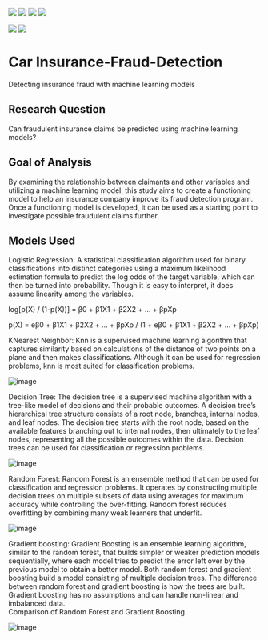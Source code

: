 [![](https://img.shields.io/badge/Python-blue?style=for-the-badge)](https://github.com/hamzamohdzubair/redant)
[![](https://img.shields.io/badge/ML-Models-blueviolet?style=for-the-badge)](https://hamzamohdzubair.github.io/redant/)
[![](https://img.shields.io/badge/Library-Scikitlearn-yellow?style=for-the-badge)](https://docs.rs/crate/redant/latest)
[![](https://img.shields.io/badge/Library-Scipy-orange?style=for-the-badge)](https://crates.io/crates/redant)

![](https://img.shields.io/static/v1?label=&message=DataExploration&color=green)
![](https://img.shields.io/static/v1?label=&message=Predictions&color=blue)

# Car Insurance-Fraud-Detection
Detecting insurance fraud with machine learning models

## Research Question
Can fraudulent insurance claims be predicted using machine learning models?

## Goal of Analysis
By examining the relationship between claimants and other variables and utilizing a machine learning model, this study aims to create a functioning model to help an insurance company improve its fraud detection program. Once a functioning model is developed, it can be used as a starting point to investigate possible fraudulent claims further.

## Models Used
Logistic Regression: A statistical classification algorithm used for binary classifications into distinct categories using a maximum likelihood estimation formula to predict the log odds of the target variable, which can then be turned into probability. Though it is easy to interpret, it does assume linearity among the variables.

log[p(X) / (1-p(X))]  =  β0 + β1X1 + β2X2 + … + βpXp

p(X) = eβ0 + β1X1 + β2X2 + … + βpXp / (1 + eβ0 + β1X1 + β2X2 + … + βpXp)


KNearest Neighbor: Knn is a supervised machine learning algorithm that captures similarity based on calculations of the distance of two points on a plane and then makes classifications. Although it can be used for regression problems, knn is most suited for classification problems.

 ![image](https://github.com/secil-carver/Insurance-Fraud-Detection/assets/77639654/0244a838-7f0e-4fdf-834a-4869bf1205a4)


Decision Tree: The decision tree is a supervised machine algorithm with a tree-like model of decisions and their probable outcomes. A decision tree’s hierarchical tree structure consists of a root node, branches, internal nodes, and leaf nodes. The decision tree starts with the root node, based on the available features branching out to internal nodes, then ultimately to the leaf nodes, representing all the possible outcomes within the data. Decision trees can be used for classification or regression problems.
 
![image](https://github.com/secil-carver/Insurance-Fraud-Detection/assets/77639654/401a960c-b48f-441c-acf9-b0949cf2abde)


Random Forest: Random Forest is an ensemble method that can be used for classification and regression problems. It operates by constructing multiple decision trees on multiple subsets of data using averages for maximum accuracy while controlling the over-fitting. Random forest reduces overfitting by combining many weak learners that underfit.

![image](https://github.com/secil-carver/Insurance-Fraud-Detection/assets/77639654/f5578869-698f-4876-9fec-dd95eff76df5)


Gradient boosting: Gradient Boosting is an ensemble learning algorithm, similar to the random forest, that builds simpler or weaker prediction models sequentially, where each model tries to predict the error left over by the previous model to obtain a better model. Both random forest and gradient boosting build a model consisting of multiple decision trees. The difference between random forest and gradient boosting is how the trees are built. Gradient boosting has no assumptions and can handle non-linear and imbalanced data.  
Comparison of Random Forest and Gradient Boosting

 ![image](https://github.com/secil-carver/Insurance-Fraud-Detection/assets/77639654/92938edb-4bee-404a-8302-1017ac58d927)
